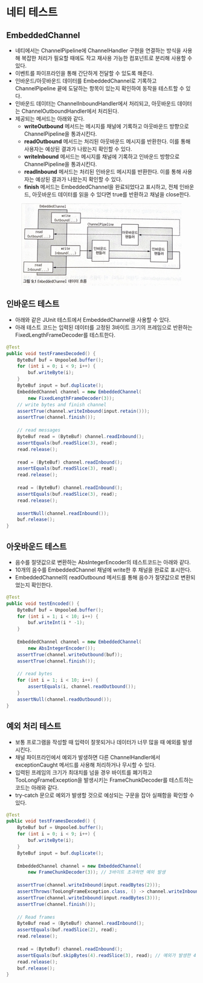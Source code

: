 # 네티 테스트

## EmbeddedChannel

* 네티에서는 ChannelPipeline에 ChannelHandler 구현을 연결하는 방식을 사용해 복잡한 처리가 필요할 때에도 작고 재사용 가능한 컴포넌트로 분리해 사용할 수 있다.
* 이벤트를 파이프라인을 통해 간단하게 전달할 수 있도록 해준다.
* 인바운드/아웃바운드 데이터를 EmbeddedChannel로 기록하고 ChannelPipeline 끝에 도달하는 항목이 있는지 확인하여 동작을 테스트할 수 있다.
* 인바운드 데이터는 ChannelInboundHandler에서 처리되고, 아웃바운드 데이터는 ChannelOutboundHandler에서 처리된다.
* 제공되는 메서드는 아래와 같다.
  * **writeOutbound** 메서드는 메시지를 채널에 기록하고 아웃바운드 방향으로 ChannelPipeline을 통과시킨다.
  * **readOutbound** 메서드는 처리된 아웃바운드 메시지를 반환한다. 이를 통해 사용자는 예상된 결과가 나왔는지 확인할 수 있다.
  * **writeInbound** 메서드는 메시지를 채널에 기록하고 인바운드 방향으로 ChannelPipeline을 통과시킨다.
  * **readInbound** 메서드는 처리된 인바운드 메시지를 반환한다. 이를 통해 사용자는 예상된 결과가 나왔는지 확인할 수 있다.
  * **finish** 메서드는 EmbeddedChannel을 완료되었다고 표시하고, 전체 인바운드, 아웃바운드 데이터를 읽을 수 있다면 true를 반환하고 채널을 close한다.

<figure><img src="../../.gitbook/assets/image (1) (1) (1) (1) (1) (1) (1) (1) (1) (1) (1) (1) (1) (1) (1) (1) (1) (1).png" alt=""><figcaption></figcaption></figure>

## 인바운드 테스트

* 아래와 같은 JUnit 테스트에서 EmbeddedChannel을 사용할 수 있다.
* 아래 테스트 코드는 입력된 데이터를 고정된 3바이트 크기의 프레임으로 반환하는 FixedLengthFrameDecoder를 테스트한다.

```java
@Test
public void testFramesDecoded() {
    ByteBuf buf = Unpooled.buffer();
    for (int i = 0; i < 9; i++) {
        buf.writeByte(i);
    }
    ByteBuf input = buf.duplicate();
    EmbeddedChannel channel = new EmbeddedChannel(
        new FixedLengthFrameDecoder(3));
    // write bytes and finish channel
    assertTrue(channel.writeInbound(input.retain()));
    assertTrue(channel.finish());

    // read messages
    ByteBuf read = (ByteBuf) channel.readInbound();
    assertEquals(buf.readSlice(3), read);
    read.release();

    read = (ByteBuf) channel.readInbound();
    assertEquals(buf.readSlice(3), read);
    read.release();

    read = (ByteBuf) channel.readInbound();
    assertEquals(buf.readSlice(3), read);
    read.release();

    assertNull(channel.readInbound());
    buf.release();
}
```

## 아웃바운드 테스트

* 음수를 절댓값으로 변환하는 AbsIntegerEncoder의 테스트코드는 아래와 같다.
* 10개의 음수를 EmbeddedChannel 채널에 write한 후 채널을 완료로 표시한다.
* EmbeddedChannel의 readOutbound 메서드를 통해 음수가 절댓값으로 변환되었는지 확인한다.

```java
@Test
public void testEncoded() {
    ByteBuf buf = Unpooled.buffer();
    for (int i = 1; i < 10; i++) {
        buf.writeInt(i * -1);
    }

    EmbeddedChannel channel = new EmbeddedChannel(
        new AbsIntegerEncoder());
    assertTrue(channel.writeOutbound(buf));
    assertTrue(channel.finish());

    // read bytes
    for (int i = 1; i < 10; i++) {
        assertEquals(i, channel.readOutbound());
    }
    assertNull(channel.readOutbound());
}
```

## 예외 처리 테스트

* 보통 프로그램을 작성할 때 입력이 잘못되거나 데이터가 너무 많을 때 예외를 발생시킨다.
* 채널 파이프라인에서 예외가 발생하면 다른 ChannelHandler에서 exceptionCaught 메서드를 사용해 처리하거나 무시할 수 있다.
* 입력된 프레임의 크기가 최대치를 넘을 경우 바이트를 폐기하고 TooLongFrameException을 발생시키는 FrameChunkDecoder를 테스트하는 코드는 아래와 같다.
* try-catch 문으로 예외가 발생할 것으로 예상되는 구문을 잡아 실패함을 확인할 수 있다.

```java
@Test
public void testFramesDecoded() {
    ByteBuf buf = Unpooled.buffer();
    for (int i = 0; i < 9; i++) {
        buf.writeByte(i);
    }
    ByteBuf input = buf.duplicate();

    EmbeddedChannel channel = new EmbeddedChannel(
        new FrameChunkDecoder(3)); // 3바이트 초과하면 예외 발생

    assertTrue(channel.writeInbound(input.readBytes(2)));
    assertThrows(TooLongFrameException.class, () -> channel.writeInbound(input.readBytes(4)));
    assertTrue(channel.writeInbound(input.readBytes(3)));
    assertTrue(channel.finish());

    // Read frames
    ByteBuf read = (ByteBuf) channel.readInbound();
    assertEquals(buf.readSlice(2), read);
    read.release();

    read = (ByteBuf) channel.readInbound();
    assertEquals(buf.skipBytes(4).readSlice(3), read); // 예외가 발생한 4바이트는 건너뛴다.
    read.release();
    buf.release();
}
```

